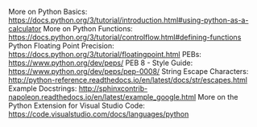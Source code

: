 
More on Python Basics: https://docs.python.org/3/tutorial/introduction.html#using-python-as-a-calculator
More on Python Functions: https://docs.python.org/3/tutorial/controlflow.html#defining-functions
Python Floating Point Precision: https://docs.python.org/3/tutorial/floatingpoint.html
PEBs: https://www.python.org/dev/peps/
PEB 8 - Style Guide: https://www.python.org/dev/peps/pep-0008/
String Escape Characters: http://python-reference.readthedocs.io/en/latest/docs/str/escapes.html
Example Docstrings: http://sphinxcontrib-napoleon.readthedocs.io/en/latest/example_google.html
More on the Python Extension for Visual Studio Code: https://code.visualstudio.com/docs/languages/python